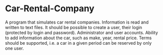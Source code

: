 # Car-Rental-Company
A program that simulates car rental companies. Information is read and written to text files. It should be possible to
create a user, their login (protected by login and password). Administrator and user accounts. Ability to add
information about the car, such as make, year, rental price. Terms should be supported, i.e. a car in a given period
can be reserved by only one user.
